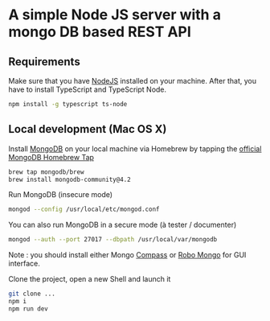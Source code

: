 A simple Node JS server with a mongo DB based REST API
======================================================

Requirements
------------

Make sure that you have [NodeJS](https://nodejs.org/en/ "NodeJS") installed on your machine. After that, you have to install TypeScript and TypeScript Node.

```bash
npm install -g typescript ts-node
```

Local development (Mac OS X)
----------------------------

Install [MongoDB](https://docs.mongodb.com/manual/administration/install-community/ "MongoDB") on your local machine via Homebrew by tapping the [official MongoDB Homebrew Tap](https://github.com/mongodb/homebrew-brew "official MongoDB Homebrew Tap")

```bash
brew tap mongodb/brew
brew install mongodb-community@4.2
```

Run MongoDB (insecure mode)

```bash
mongod --config /usr/local/etc/mongod.conf
```

You can also run MongoDB in a secure mode (à tester / documenter)

```bash
mongod --auth --port 27017 --dbpath /usr/local/var/mongodb
```

Note : you should install either Mongo [Compass](https://docs.mongodb.com/compass/master/install/ "Mongo Compass") or [Robo Mongo](https://robomongo.org/ "Robo Mongo") for GUI interface.

Clone the project, open a new Shell and launch it

```bash
git clone ...
npm i
npm run dev
```
